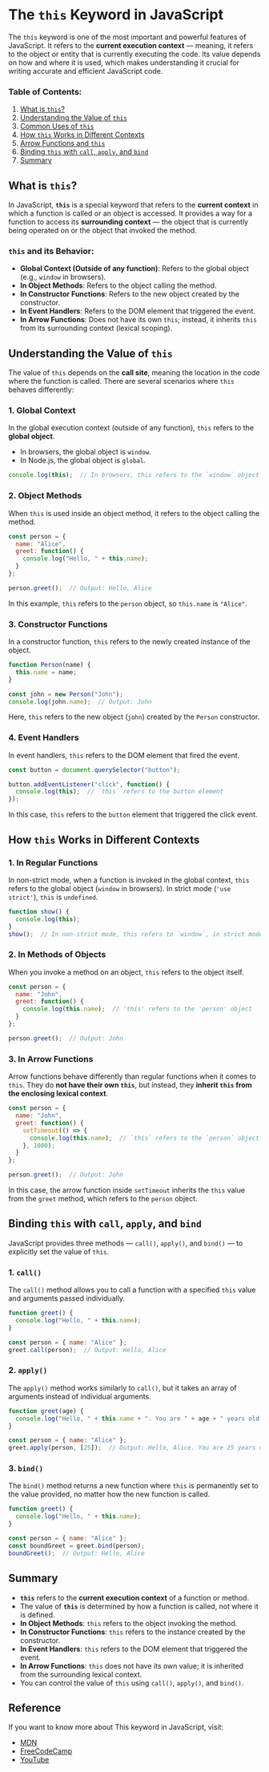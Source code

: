# The `this` Keyword in JavaScript

The `this` keyword is one of the most important and powerful features of JavaScript. It refers to the **current execution context** — meaning, it refers to the object or entity that is currently executing the code. Its value depends on how and where it is used, which makes understanding it crucial for writing accurate and efficient JavaScript code.

### Table of Contents:
1. [What is `this`?](#what-is-this)
2. [Understanding the Value of `this`](#understanding-the-value-of-this)
3. [Common Uses of `this`](#common-uses-of-this)
4. [How `this` Works in Different Contexts](#how-this-works-in-different-contexts)
5. [Arrow Functions and `this`](#arrow-functions-and-this)
6. [Binding `this` with `call`, `apply`, and `bind`](#binding-this-with-call-apply-and-bind)
7. [Summary](#summary)



## What is `this`?

In JavaScript, **`this`** is a special keyword that refers to the **current context** in which a function is called or an object is accessed. It provides a way for a function to access its **surrounding context** — the object that is currently being operated on or the object that invoked the method.

### `this` and its Behavior:
- **Global Context (Outside of any function)**: Refers to the global object (e.g., `window` in browsers).
- **In Object Methods**: Refers to the object calling the method.
- **In Constructor Functions**: Refers to the new object created by the constructor.
- **In Event Handlers**: Refers to the DOM element that triggered the event.
- **In Arrow Functions**: Does not have its own `this`; instead, it inherits `this` from its surrounding context (lexical scoping).


## Understanding the Value of `this`

The value of `this` depends on the **call site**, meaning the location in the code where the function is called. There are several scenarios where `this` behaves differently:

### 1. **Global Context**
In the global execution context (outside of any function), `this` refers to the **global object**.

- In browsers, the global object is `window`.
- In Node.js, the global object is `global`.

```javascript
console.log(this);  // In browsers, this refers to the `window` object
```

### 2. **Object Methods**
When `this` is used inside an object method, it refers to the object calling the method.

```javascript
const person = {
  name: "Alice",
  greet: function() {
    console.log("Hello, " + this.name);
  }
};

person.greet();  // Output: Hello, Alice
```

In this example, `this` refers to the `person` object, so `this.name` is `"Alice"`.

### 3. **Constructor Functions**
In a constructor function, `this` refers to the newly created instance of the object.

```javascript
function Person(name) {
  this.name = name;
}

const john = new Person("John");
console.log(john.name);  // Output: John
```

Here, `this` refers to the new object (`john`) created by the `Person` constructor.

### 4. **Event Handlers**
In event handlers, `this` refers to the DOM element that fired the event.

```javascript
const button = document.querySelector("button");

button.addEventListener("click", function() {
  console.log(this);  // `this` refers to the button element
});
```

In this case, `this` refers to the `button` element that triggered the click event.


## How `this` Works in Different Contexts

### 1. **In Regular Functions**
In non-strict mode, when a function is invoked in the global context, `this` refers to the global object (`window` in browsers). In strict mode (`'use strict'`), `this` is `undefined`.

```javascript
function show() {
  console.log(this);
}
show();  // In non-strict mode, this refers to `window`, in strict mode it will be `undefined`
```

### 2. **In Methods of Objects**
When you invoke a method on an object, `this` refers to the object itself.

```javascript
const person = {
  name: "John",
  greet: function() {
    console.log(this.name);  // 'this' refers to the 'person' object
  }
};

person.greet();  // Output: John
```

### 3. **In Arrow Functions**
Arrow functions behave differently than regular functions when it comes to `this`. They do **not have their own `this`**, but instead, they **inherit `this` from the enclosing lexical context**.

```javascript
const person = {
  name: "John",
  greet: function() {
    setTimeout(() => {
      console.log(this.name);  // `this` refers to the `person` object because of lexical scoping
    }, 1000);
  }
};

person.greet();  // Output: John
```

In this case, the arrow function inside `setTimeout` inherits the `this` value from the `greet` method, which refers to the `person` object.


## Binding `this` with `call`, `apply`, and `bind`

JavaScript provides three methods — `call()`, `apply()`, and `bind()` — to explicitly set the value of `this`.

### 1. **`call()`**
The `call()` method allows you to call a function with a specified `this` value and arguments passed individually.

```javascript
function greet() {
  console.log("Hello, " + this.name);
}

const person = { name: "Alice" };
greet.call(person);  // Output: Hello, Alice
```

### 2. **`apply()`**
The `apply()` method works similarly to `call()`, but it takes an array of arguments instead of individual arguments.

```javascript
function greet(age) {
  console.log("Hello, " + this.name + ". You are " + age + " years old.");
}

const person = { name: "Alice" };
greet.apply(person, [25]);  // Output: Hello, Alice. You are 25 years old.
```

### 3. **`bind()`**
The `bind()` method returns a new function where `this` is permanently set to the value provided, no matter how the new function is called.

```javascript
function greet() {
  console.log("Hello, " + this.name);
}

const person = { name: "Alice" };
const boundGreet = greet.bind(person);
boundGreet();  // Output: Hello, Alice
```


## Summary

- **`this`** refers to the **current execution context** of a function or method.
- The value of **`this`** is determined by how a function is called, not where it is defined.
- **In Object Methods**: `this` refers to the object invoking the method.
- **In Constructor Functions**: `this` refers to the instance created by the constructor.
- **In Event Handlers**: `this` refers to the DOM element that triggered the event.
- **In Arrow Functions**: `this` does not have its own value; it is inherited from the surrounding lexical context.
- You can control the value of `this` using `call()`, `apply()`, and `bind()`.

## Reference
If you want to know more about This keyword in JavaScript, visit:
- [MDN](https://developer.mozilla.org/en-US/docs/Web/JavaScript/Reference/Operators/this)
- [FreeCodeCamp](https://www.freecodecamp.org/news/the-this-keyword-in-javascript/)
- [YouTube](https://www.youtube.com/watch?v=GP4PQrATtR0&list=PLfEr2kn3s-br9ZFmejfLhAgMbGgbpdof8&index=136)




